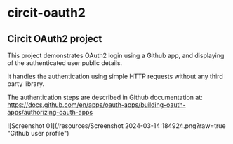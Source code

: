 # circit-oauth2

## Circit OAuth2 project

This project demonstrates OAuth2 login using a Github app, and displaying of the authenticated user public details.

It handles the authentication using simple HTTP requests without any third party library.

The authentication steps are described in Github documentation at: 
https://docs.github.com/en/apps/oauth-apps/building-oauth-apps/authorizing-oauth-apps

![Screenshot 01](/resources/Screenshot 2024-03-14 184924.png?raw=true "Github user profile")

